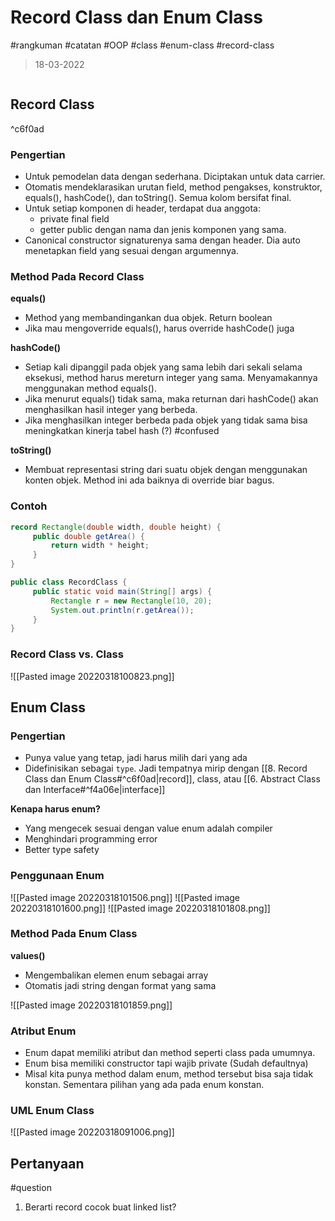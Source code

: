 # Record Class dan Enum Class
#rangkuman #catatan #OOP #class #enum-class #record-class
> 18-03-2022
```toc
```
## Record Class
^c6f0ad
### Pengertian
- Untuk pemodelan data dengan sederhana. Diciptakan untuk data carrier.
- Otomatis mendeklarasikan urutan field, method pengakses, konstruktor, equals(), hashCode(), dan toString(). Semua kolom bersifat final.
- Untuk setiap komponen di header, terdapat dua anggota:
	- private final field
	- getter public dengan nama dan jenis komponen yang sama.
- Canonical constructor signaturenya sama dengan header. Dia auto menetapkan field yang sesuai dengan argumennya.

### Method Pada Record Class
**equals()**
- Method yang membandingankan dua objek. Return boolean
- Jika mau mengoverride equals(), harus override hashCode() juga

**hashCode()**
- Setiap kali dipanggil pada objek yang sama lebih dari sekali selama eksekusi, method harus mereturn integer yang sama. Menyamakannya menggunakan method equals().
- Jika menurut equals() tidak sama, maka returnan dari hashCode() akan menghasilkan hasil integer yang berbeda.
- Jika menghasilkan integer berbeda pada objek yang tidak sama bisa meningkatkan kinerja tabel hash (?) #confused

**toString()**
- Membuat representasi string dari suatu objek dengan menggunakan konten objek. Method ini ada baiknya di override biar bagus.

### Contoh
```java
record Rectangle(double width, double height) {
	 public double getArea() {
		 return width * height;
	 }
}

public class RecordClass {
	 public static void main(String[] args) {
		 Rectangle r = new Rectangle(10, 20);
		 System.out.println(r.getArea());
	 }
}
```
### Record Class vs. Class
![[Pasted image 20220318100823.png]]
## Enum Class
### Pengertian
- Punya value yang tetap, jadi harus milih dari yang ada
- Didefinisikan sebagai `type`. Jadi tempatnya mirip dengan [[8. Record Class dan Enum Class#^c6f0ad|record]], class, atau [[6. Abstract Class dan Interface#^f4a06e|interface]] 

**Kenapa harus enum?**
- Yang mengecek sesuai dengan value enum adalah compiler
- Menghindari programming error
- Better type safety

### Penggunaan Enum
![[Pasted image 20220318101506.png]]
![[Pasted image 20220318101600.png]]
![[Pasted image 20220318101808.png]]

### Method Pada Enum Class
**values()**
- Mengembalikan elemen enum sebagai array
- Otomatis jadi string dengan format yang sama

![[Pasted image 20220318101859.png]]

### Atribut Enum
- Enum dapat memiliki atribut dan method seperti class pada umumnya.
- Enum bisa memiliki constructor tapi wajib private (Sudah defaultnya)
- Misal kita punya method dalam enum, method tersebut bisa saja tidak konstan. Sementara pilihan yang ada pada enum konstan.

### UML Enum Class
![[Pasted image 20220318091006.png]]

## Pertanyaan
#question 
1. Berarti record cocok buat linked list?
